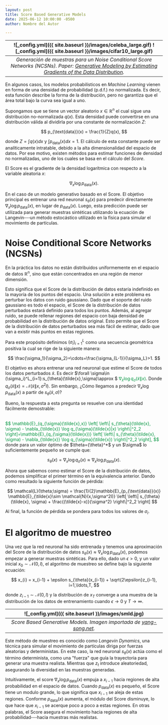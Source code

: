 ```yaml
---
layout: post
title: Score Based Generative Models
date: 2025-06-12 10:00:00 -0500
author: Nombre del Autor

---
```


| ![_config.yml]({{ site.baseurl }}/images/celeba_large.gif) ![_config.yml]({{ site.baseurl }}/images/cifar10_large.gif)| 
|:--:| 
| *Generación de muestras para un Noise Conditional Score Networks (NCSNs). Paper: <a href="https://arxiv.org/abs/1907.05600">Generative Modeling by Estimating Gradients of the Data Distribution</a>.* |

En algunos casos, los modelos probabilísticos en *Machine Learning* vienen en forma de una densidad de probabilidad (p.d.f.) no normalizada. Es decir, esta función describe la forma de la distribución, pero no garantiza que el área total bajo la curva sea igual a uno.

Supongamos que se tiene un vector aleatorio $x\in\mathbb{R}^n$ el cual sigue una distribución no-normalizada $q(x)$. Esta densidad puede convertirse en una distribución válida al dividirla por una constante de normalización $Z$:

$$
p_{\text{data}}(x) = \frac{1}{Z}q(x),
$$

donde $Z=\int q(x)dx$ y $\int p_{\text{data}}(x)dx=1$. El cálculo de esta constante puede ser analíticamente intratable, debido a la alta dimensionalidad del espacio de datos. Por ese motivo, existen métodos para estimar funciones de densidad no normalizadas, uno de los cuales se basa en el cálculo del *Score*.

El Score es el gradiente de la densidad logarítmica con respecto a la variable aleatoria $x$:

$$
\nabla_x \log p_{\text{data}}(x).
$$

En el caso de un modelo generativo basado en el Score. El objetivo principal es entrenar una red neuronal $s_{\theta}(x)$ para predecir directamente $\nabla_x \log p_{\text{data}}(x)$, en lugar de $p_{\text{data}}(x)$. Luego, esta predicción puede ser utilizada para generar muestras sintéticas utilizando la ecuación de Langevin---un método estocástico utilizado en la física para simular el movimiento de partículas.

# Noise Conditional Score Networks (NCSNs)

En la práctica los datos no están distribuidos uniformemente en el espacio de datos $\mathbb{R}^n$, sino que están concentrados en una región de menor dimensión. 

Esto significa que el Score de la distribución de datos estaría indefinido en la mayoría de los puntos del espacio. Una solución a este problema es perturbar los datos con ruido gaussiano. Dado que el soporte del ruido gaussiano es todo el espacio, el Score de la distribución de datos perturbados estará definido para todos los puntos. Además, al agregar ruido, se puede rellenar regiones del espacio con baja densidad de probabilidad en la distribución de datos original. Esto permite que el Score de la distribución de datos perturbados sea más fácil de estimar, dado que van a existir más puntos en estas regiones.

Para este propósito definimos $(\sigma_i)^L_{i=1}$ como una secuencia geométrica positiva la cual se rige de la siguiente manera:

$$
\frac{\sigma_1}{\sigma_2}=\cdots=\frac{\sigma_{L-1}}{\sigma_L}>1.
$$

El objetivo es ahora entrenar una red neuronal que estime el Score de todos los datos perturbados $\tilde{x}$. Es decir $\forall \sigma\in (\sigma_i)^L_{i=1}:s_{\theta}(\tilde{x},\sigma)\approx $ <span style="color:#00943e">$\nabla_{\tilde{x}} \log q_{\sigma}(\tilde{x}\|x)$</span>. Donde $q_{\sigma}(\tilde{x}\|x)=\mathcal{N}(\tilde{x}\|x,\sigma^2I)$. Sin embargo, ¿Cómo llegamos a predecir $\nabla_x \log p_{\text{data}}(x)$ a partir de $s_{\theta}(\tilde{x},\sigma)$?

Bueno, la respuesta a esta pregunta se resuelve con una identidad fácilmente demostrable:

<br>

<span style="color:#00943e">
$$
\mathbb{E}_{q_{\sigma}(\tilde{x},x)} \left[ \left\| s_{\theta}(\tilde{x}, \sigma) - \nabla_{\tilde{x}} \log q_{\sigma}(\tilde{x}|x) \right\|^2_2 \right]=\mathbb{E}_{q_{\sigma}(\tilde{x})} \left[ \left\| s_{\theta}(\tilde{x}, \sigma) - \nabla_{\tilde{x}} \log q_{\sigma}(\tilde{x}) \right\|^2_2 \right],
$$
</span>

<br>
donde para un valor óptimo de $\theta={\theta}^*$ y un $\sigma$ lo suficientemente pequeño se cumple que: 

$$
s_{\theta}(x)=\nabla_x \log q_{\sigma}(x)\approx \nabla_x \log p_{\text{data}}(x).
$$

Ahora que sabemos como estimar el Score de la distribución de datos, podemos simplificar el primer término en la equivalencia anterior. Dando como resultado la siguiente función de pérdida:

$$
\mathcal{L}(\theta;\sigma) = \frac{1}{2}\mathbb{E}_{p_{\text{data}}(x)} \mathbb{E}_{\tilde{x}\sim \mathcal{N}(x,\sigma^2I)} \left[ \left\| s_{\theta}(\tilde{x}, \sigma) + \frac{(\tilde{x}-x)}{\sigma^2} \right\|^2_2 \right]
$$

Al final, la función de pérdida se pondera para todos los valores de $\sigma_i$.

# El algoritmo de muestreo

Una vez que la red neuronal ha sido entrenada y tenemos una aproximación del Score de la distribución de datos $s_{\theta}(x)\approx \nabla_x \log p_{\text{data}}(x)$, podemos empezar a generar muestras sintéticas. Para ello, dado un $\epsilon>0$, y un valor inicial $x_0\sim \mathcal{N}(0,I)$, el algoritmo de muestreo se define bajo la siguiente ecuación:

$$
x_{i} = x_{i-1} + \epsilon s_{\theta}(x_{i-1}) + \sqrt{2\epsilon}z_{i-1}, i=1,\ldots,T,
$$

donde $z_{i-1}\sim \mathcal{N}(0,I)$ y la distribución de $x_T$ converge a una muestra de la distribución de los datos de entrenamiento cuando $\epsilon\rightarrow 0$ y $T\rightarrow \infty$.


| ![_config.yml]({{ site.baseurl }}/images/smld.jpg)| 
|:--:| 
| *Score Based Generative Models. Imagen importada de [yang-song.net](https://yang-song.net/blog/2021/score).* |

Este método de muestreo es conocido como *Langevin Dynamics*, una técnica para simular el movimiento de partículas diriga por fuerzas aleatorias y deterministas. En este caso, la red neuronal $s_{\theta}(x)$ actúa como el término determinista, como una "fuerza" que guía la trayectoria para generar una muestra realista. Mientras que $z_t$ introduce aleatoriedad, asegurando la diversidad en las muestras generadas.

Intuitivamente, el score $\nabla_x \log p_{\text{data}}(x)$ empuja a $x_{i-1}$ hacia regiones de alta probabilidad en el espacio de datos. Cuando $p_{\text{data}}(x)$ es pequeño, el Score tiene un modulo grande, lo que significa que $x_{i-1}$ se aleja de estas regiones. Conforme $p_{\text{data}}(x)$ aumenta, el módulo del Score disminuye, lo que hace que $x_{i-1}$ se acerque poco a poco a estas regiones. En otras palabras, el Score asegura el movimiento hacia regiones de alta probabilidad---hacia muestras más realistas.

